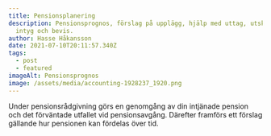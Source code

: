 ```yaml
---
title: Pensionsplanering
description: Pensionsprognos, förslag på upplägg, hjälp med uttag, utskrift av
  intyg och bevis.
author: Hasse Håkansson
date: 2021-07-10T20:11:57.340Z
tags:
  - post
  - featured
imageAlt: Pensionsprognos
image: /assets/media/accounting-1928237_1920.png
---
```

Under pensionsrådgivning görs en genomgång av din intjänade pension och det förväntade utfallet vid pensionsavgång. Därefter framförs ett förslag gällande hur pensionen kan fördelas över tid.